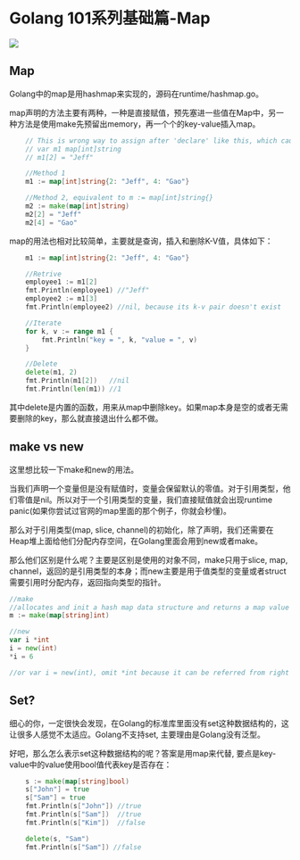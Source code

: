 # Golang 101系列基础篇-Map

![](http://res.cloudinary.com/dxdsd8err/image/upload/c_scale,w_500/v1521526971/gopher1_dtlosg.jpg)

## Map
Golang中的map是用hashmap来实现的，源码在runtime/hashmap.go。

map声明的方法主要有两种，一种是直接赋值，预先塞进一些值在Map中，另一种方法是使用make先预留出memory，再一个个的key-value插入map。


``` go
	// This is wrong way to assign after 'declare' like this, which cause panic: assignment to entry in nil map
	// var m1 map[int]string
	// m1[2] = "Jeff"

	//Method 1
	m1 := map[int]string{2: "Jeff", 4: "Gao"}

	//Method 2, equivalent to m := map[int]string{}
	m2 := make(map[int]string)
	m2[2] = "Jeff"
	m2[4] = "Gao"

```

map的用法也相对比较简单，主要就是查询，插入和删除K-V值，具体如下：

``` go
	m1 := map[int]string{2: "Jeff", 4: "Gao"}

	//Retrive
	employee1 := m1[2]
	fmt.Println(employee1) //"Jeff"
	employee2 := m1[3]
	fmt.Println(employee2) //nil, because its k-v pair doesn't exist

	//Iterate
	for k, v := range m1 {
		fmt.Println("key = ", k, "value = ", v)
	}

	//Delete
	delete(m1, 2)
	fmt.Println(m1[2])   //nil
	fmt.Println(len(m1)) //1

```

其中delete是内置的函数，用来从map中删除key。如果map本身是空的或者无需要删除的key，那么就直接退出什么都不做。

## make vs new
这里想比较一下make和new的用法。

当我们声明一个变量但是没有赋值时，变量会保留默认的零值。对于引用类型，他们零值是nil。所以对于一个引用类型的变量，我们直接赋值就会出现runtime panic(如果你尝试过官网的map里面的那个例子，你就会秒懂)。

那么对于引用类型(map, slice, channel)的初始化，除了声明，我们还需要在Heap堆上面给他们分配内存空间，在Golang里面会用到new或者make。

那么他们区别是什么呢？主要是区别是使用的对象不同，make只用于slice, map, channel，返回的是引用类型的本身；而new主要是用于值类型的变量或者struct需要引用时分配内存，返回指向类型的指针。

``` go
//make
//allocates and init a hash map data structure and returns a map value that points to it.
m := make(map[string]int)

//new
var i *int
i = new(int)
*i = 6

//or var i = new(int), omit *int because it can be referred from right side 
```

## Set?
细心的你，一定很快会发现，在Golang的标准库里面没有set这种数据结构的，这让很多人感觉不太适应。Golang不支持set, 主要理由是Golang没有泛型。

好吧，那么怎么表示set这种数据结构的呢？答案是用map来代替, 要点是key-value中的value使用bool值代表key是否存在：

``` go
	s := make(map[string]bool)
	s["John"] = true
	s["Sam"] = true
	fmt.Println(s["John"]) //true
	fmt.Println(s["Sam"])  //true
	fmt.Println(s["Kim"])  //false

	delete(s, "Sam")
	fmt.Println(s["Sam"]) //false
```
